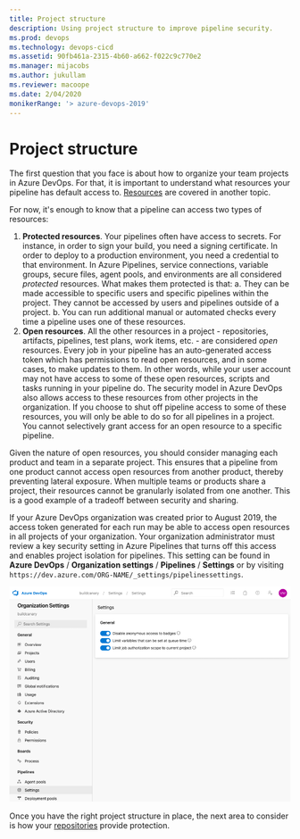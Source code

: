 ```yaml
---
title: Project structure
description: Using project structure to improve pipeline security.
ms.prod: devops
ms.technology: devops-cicd
ms.assetid: 90fb461a-2315-4b60-a662-f022c9c770e2
ms.manager: mijacobs
ms.author: jukullam
ms.reviewer: macoope
ms.date: 2/04/2020
monikerRange: '> azure-devops-2019'
---
```


# Project structure

The first question that you face is about how to organize your team projects in Azure DevOps.
For that, it is important to understand what resources your pipeline has default access to.
[Resources](resources.md) are covered in another topic.

For now, it's enough to know that a pipeline can access two types of resources:
1. **Protected resources**.
Your pipelines often have access to secrets.
For instance, in order to sign your build, you need a signing certificate.
In order to deploy to a production environment, you need a credential to that environment.
In Azure Pipelines, service connections, variable groups, secure files, agent pools, and environments are all considered *protected* resources.
What makes them protected is that:
  a. They can be made accessible to specific users and specific pipelines within the project.
  They cannot be accessed by users and pipelines outside of a project.
  b. You can run additional manual or automated checks every time a pipeline uses one of these resources.
2. **Open resources**.
All the other resources in a project - repositories, artifacts, pipelines, test plans, work items, etc. - are considered *open* resources.
Every job in your pipeline has an auto-generated access token which has permissions to read open resources, and in some cases, to make updates to them.
In other words, while your user account may not have access to some of these open resources, scripts and tasks running in your pipeline do.
The security model in Azure DevOps also allows access to these resources from other projects in the organization.
If you choose to shut off pipeline access to some of these resources, you will only be able to do so for all pipelines in a project.
You cannot selectively grant access for an open resource to a specific pipeline.

Given the nature of open resources, you should consider managing each product and team in a separate project.
This ensures that a pipeline from one product cannot access open resources from another product, thereby preventing lateral exposure.
When multiple teams or products share a project, their resources cannot be granularly isolated from one another.
This is a good example of a tradeoff between security and sharing.

If your Azure DevOps organization was created prior to August 2019, the access token generated for each run may be able to access open resources in all projects of your organization.
Your organization administrator must review a key security setting in Azure Pipelines that turns off this access and enables project isolation for pipelines.
This setting can be found in **Azure DevOps** / **Organization settings** / **Pipelines** / **Settings** or by visiting `https://dev.azure.com/ORG-NAME/_settings/pipelinessettings`.

![Screenshot of job authorization scope UI](media/job-auth-scope.png)

Once you have the right project structure in place, the next area to consider is how your [repositories](repos.md) provide protection.
